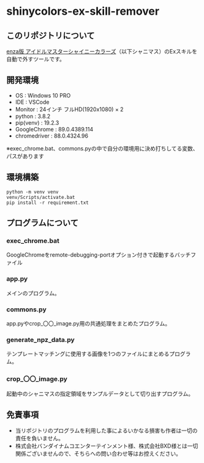# shinycolors-ex-skill-remover

## このリポジトリについて
[enza版 アイドルマスターシャイニーカラーズ](https://shinycolors.enza.fun/)（以下シャニマス）のExスキルを自動で外すツールです。

## 開発環境
 - OS : Windows 10 PRO
 - IDE : VSCode
 - Monitor : 24インチ フルHD(1920x1080) × 2
 - python : 3.8.2
 - pip(venv) : 19.2.3
 - GoogleChrome : 89.0.4389.114
 - chromedriver : 88.0.4324.96

※exec_chrome.bat、commons.pyの中で自分の環境用に決め打ちしてる変数、パスがあります

## 環境構築
```
python -m venv venv
venv/Scripts/activate.bat
pip install -r requirement.txt
```

## プログラムについて
### exec_chrome.bat
GoogleChromeをremote-debugging-portオプション付きで起動するバッチファイル

### app.py
メインのプログラム。

### commons.py
app.pyやcrop_〇〇_image.py用の共通処理をまとめたプログラム。

### generate_npz_data.py
テンプレートマッチングに使用する画像を1つのファイルにまとめるプログラム。

### crop_〇〇_image.py
起動中のシャニマスの指定領域をサンプルデータとして切り出すプログラム。

## 免責事項
 - 当リポジトリのプログラムを利用した事によるいかなる損害も作者は一切の責任を負いません。
 - 株式会社バンダイナムコエンターテインメント様、株式会社BXD様とは一切関係ございませんので、そちらへの問い合わせ等はお控えください。
